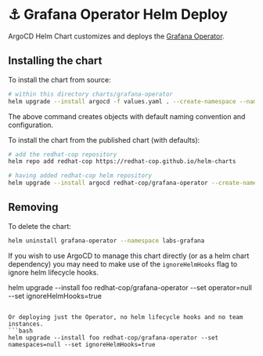 # ⚓️ Grafana Operator Helm Deploy

ArgoCD Helm Chart customizes and deploys the [Grafana Operator](https://github.com/redhat-developer/grafana-operator).

## Installing the chart

To install the chart from source:
```bash
# within this directory charts/grafana-operator
helm upgrade --install argocd -f values.yaml . --create-namespace --namespace labs-grafana
```

The above command creates objects with default naming convention and configuration.

To install the chart from the published chart (with defaults):
```bash
# add the redhat-cop repository
helm repo add redhat-cop https://redhat-cop.github.io/helm-charts

# having added redhat-cop helm repository
helm upgrade --install argocd redhat-cop/grafana-operator --create-namespace --namespace labs-grafana
```

## Removing

To delete the chart:
```bash
helm uninstall grafana-operator --namespace labs-grafana
```

If you wish to use ArgoCD to manage this chart directly (or as a helm chart dependency) you may need to make use of the `ignoreHelmHooks` flag to ignore helm lifecycle hooks.

helm upgrade --install foo redhat-cop/grafana-operator --set operator=null --set ignoreHelmHooks=true
```

Or deploying just the Operator, no helm lifecycle hooks and no team instances.
```bash
helm upgrade --install foo redhat-cop/grafana-operator --set namespaces=null --set ignoreHelmHooks=true
